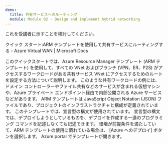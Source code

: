 ```yaml
---
demo:
  title: 共有サービスへのルーティング
  module: Module 02 - Design and implement hybrid networking
---
```

これを受講者に示すことを検討してください。 

クイック スタート:ARM テンプレートを使用して共有サービスにルーティングする - Azure Virtual WAN | Microsoft Docs

このクイックスタートでは、Azure Resource Manager テンプレート (ARM テンプレート) を使用して、すべての VNet およびブランチ (VPN、ER、P2S) がアクセスするワークロードがある共有サービス VNet にアクセスするためのルートを設定する方法について説明します。 このような共有ワークロードの例には、ドメイン コントローラーやファイル共有などのサービスが含まれる仮想マシンや、Azure プライベート エンドポイント経由で内部公開される Azure サービスなどがあります。
ARM テンプレートは JavaScript Object Notation (JSON) ファイルであり、プロジェクトのインフラストラクチャと構成が定義されています。 このテンプレートでは、宣言型の構文が使用されています。 宣言型の構文では、デプロイしようとしているものを、デプロイを作成する一連のプログラミング コマンドを記述しなくても記述できます。
環境が前提条件を満たしていて、ARM テンプレートの使用に慣れている場合は、 [Azure へのデプロイ] ボタンを選択します。 Azure portal でテンプレートが開きます。

